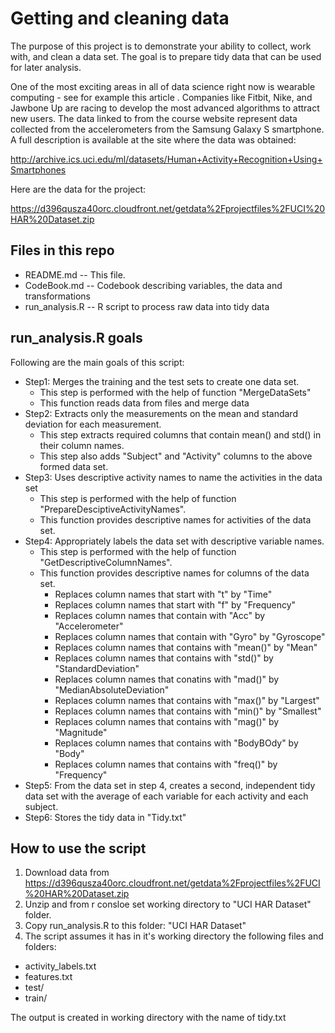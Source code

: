 # Getting and cleaning data

The purpose of this project is to demonstrate your ability to collect, work with, and clean a data set. The goal is to prepare tidy data that can be used for later analysis. 

One of the most exciting areas in all of data science right now is wearable computing - see for example this article . Companies like Fitbit, Nike, and Jawbone Up are racing to develop the most advanced algorithms to attract new users. The data linked to from the course website represent data collected from the accelerometers from the Samsung Galaxy S smartphone. A full description is available at the site where the data was obtained:

http://archive.ics.uci.edu/ml/datasets/Human+Activity+Recognition+Using+Smartphones

Here are the data for the project:

https://d396qusza40orc.cloudfront.net/getdata%2Fprojectfiles%2FUCI%20HAR%20Dataset.zip

## Files in this repo
* README.md -- This file.
* CodeBook.md -- Codebook describing variables, the data and transformations
* run_analysis.R -- R script to process raw data into tidy data

## run_analysis.R goals
Following are the main goals of this script:
* Step1: Merges the training and the test sets to create one data set. 
  * This step is performed with the help of function "MergeDataSets" 
  * This function reads data from files and merge data
* Step2: Extracts only the measurements on the mean and standard deviation for each measurement.
  * This step extracts required columns that contain mean() and std() in their column names. 
  * This step also adds "Subject" and "Activity" columns to the above formed data set.  
* Step3: Uses descriptive activity names to name the activities in the data set
  * This step is performed with the help of function "PrepareDesciptiveActivityNames". 
  * This function provides descriptive names for activities of the data set.
* Step4: Appropriately labels the data set with descriptive variable names.
  * This step is performed with the help of function "GetDescriptiveColumnNames". 
  * This function provides descriptive names for columns of the data set.
    * Replaces column names that start with "t" by "Time"
    * Replaces column names that start with "f" by "Frequency"
    * Replaces column names that contain with "Acc" by "Accelerometer"
    * Replaces column names that contain with "Gyro" by "Gyroscope"
    * Replaces column names that contains with "mean()" by "Mean"
    * Replaces column names that contains with "std()" by "StandardDeviation"
    * Replaces column names that conatins with "mad()" by "MedianAbsoluteDeviation"
    * Replaces column names that contains with "max()" by "Largest"
    * Replaces column names that contains with "min()" by "Smallest"
    * Replaces column names that contains with "mag()" by "Magnitude"
    * Replaces column names that contains with "BodyBOdy" by "Body"
    * Replaces column names that contains with "freq()" by "Frequency" 
* Step5: From the data set in step 4, creates a second, independent tidy data set with the average of each variable for each activity and each subject.
* Step6: Stores the tidy data in "Tidy.txt"

## How to use the script
1. Download data from https://d396qusza40orc.cloudfront.net/getdata%2Fprojectfiles%2FUCI%20HAR%20Dataset.zip
2. Unzip and from r consloe set working directory to "UCI HAR Dataset" folder.
3. Copy run_analysis.R to this folder: "UCI HAR Dataset"
4. The script assumes it has in it's working directory the following files and folders:
* activity_labels.txt
* features.txt
* test/
* train/

The output is created in working directory with the name of tidy.txt
